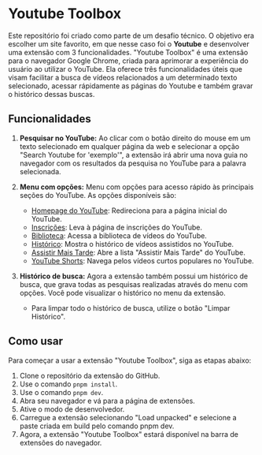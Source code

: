 # Youtube Toolbox

Este repositório foi criado como parte de um desafio técnico. O objetivo era escolher um site favorito, em que nesse caso foi o **Youtube** e desenvolver uma extensão com 3 funcionalidades.
"Youtube Toolbox" é uma extensão para o navegador Google Chrome, criada para aprimorar a experiência do usuário ao utilizar o YouTube. Ela oferece três funcionalidades úteis que visam facilitar a busca de vídeos relacionados a um determinado texto selecionado, acessar rápidamente as páginas do Youtube e também gravar o histórico dessas buscas.

## Funcionalidades

1. **Pesquisar no YouTube:** Ao clicar com o botão direito do mouse em um texto selecionado em qualquer página da web e selecionar a opção "Search Youtube for 'exemplo'", a extensão irá abrir uma nova guia no navegador com os resultados da pesquisa no YouTube para a palavra selecionada.
   
2. **Menu com opções:** Menu com opções para acesso rápido às principais seções do YouTube. As opções disponíveis são:
   - [Homepage do YouTube](https://www.youtube.com/): Redireciona para a página inicial do YouTube.
   - [Inscrições](https://www.youtube.com/feed/subscriptions): Leva à página de inscrições do YouTube.
   - [Biblioteca](https://www.youtube.com/feed/library): Acessa a biblioteca de vídeos do YouTube.
   - [Histórico](https://www.youtube.com/feed/history): Mostra o histórico de vídeos assistidos no YouTube.
   - [Assistir Mais Tarde](https://www.youtube.com/playlist?list=WL): Abre a lista "Assistir Mais Tarde" do YouTube.
   - [YouTube Shorts](https://www.youtube.com/shorts): Navega pelos vídeos curtos populares no YouTube.

3. **Histórico de busca:** Agora a extensão também possui um histórico de busca, que grava todas as pesquisas realizadas através do menu com opções. Você pode visualizar o histórico no menu da extensão.
   - Para limpar todo o histórico de busca, utilize o botão "Limpar Histórico".

## Como usar

Para começar a usar a extensão "Youtube Toolbox", siga as etapas abaixo:

1. Clone o repositório da extensão do GitHub.
2. Use o comando `pnpm install`.
3. Use o comando `pnpm dev`.
4. Abra seu navegador e vá para a página de extensões.
5. Ative o modo de desenvolvedor.
6. Carregue a extensão selecionando "Load unpacked" e selecione a paste criada em build pelo comando pnpm dev.
7. Agora, a extensão "Youtube Toolbox" estará disponível na barra de extensões do navegador.


